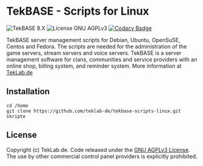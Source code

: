 # TekBASE - Scripts for Linux
![TekBASE 8.X](https://img.shields.io/badge/TekBASE-8.X-green.svg) ![License GNU AGPLv3](https://img.shields.io/badge/License-GNU_AGPLv3-blue.svg) [![Codacy Badge](https://api.codacy.com/project/badge/Grade/bfed0897939546d79d84af2ec19d732e)](https://www.codacy.com/manual/ch.frankenstein/tekbase-scripts-linux?utm_source=github.com&amp;utm_medium=referral&amp;utm_content=teklab-de/tekbase-scripts-linux&amp;utm_campaign=Badge_Grade)

TekBASE server management scripts for Debian, Ubuntu, OpenSuSE, Centos and Fedora. The scripts are needed for the administration of the game servers, stream servers and voice servers. TekBASE is a server management software for clans, communities and service providers with an online shop, billing system, and reminder system. More information at [TekLab.de](https://teklab.de)

## Installation

```
cd /home
git clone https://github.com/teklab-de/tekbase-scripts-linux.git skripte
```

## License
Copyright (c) TekLab.de. Code released under the [GNU AGPLv3 License](https://github.com/teklab-de/tekbase-installscript-linux/blob/master/LICENSE). The use by other commercial control panel providers is explicitly prohibited.
